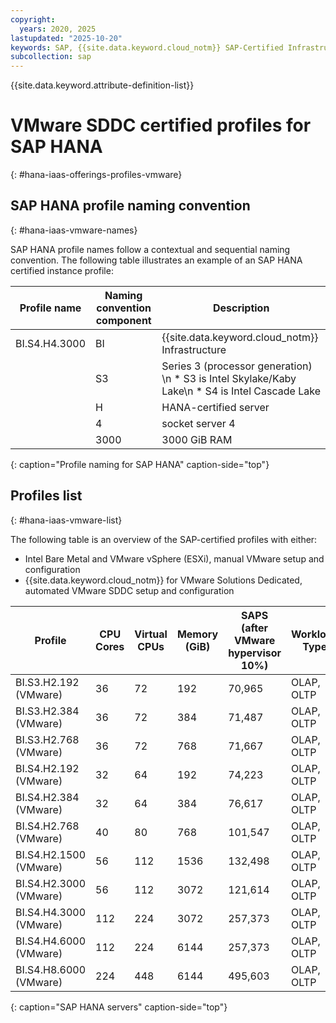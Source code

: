 ```yaml
---
copyright:
  years: 2020, 2025
lastupdated: "2025-10-20"
keywords: SAP, {{site.data.keyword.cloud_notm}} SAP-Certified Infrastructure, {{site.data.keyword.ibm_cloud_sap}}, SAP Workloads
subcollection: sap
---
```


{{site.data.keyword.attribute-definition-list}}


# VMware SDDC certified profiles for SAP HANA
{: #hana-iaas-offerings-profiles-vmware}

## SAP HANA profile naming convention
{: #hana-iaas-vmware-names}

SAP HANA profile names follow a contextual and sequential naming convention. The following table illustrates an example of an SAP HANA certified instance profile:

| Profile name  | Naming convention component | Description                                                                                      |
|---------------|-----------------------------|--------------------------------------------------------------------------------------------------|
| BI.S4.H4.3000 | BI                          | {{site.data.keyword.cloud_notm}} Infrastructure                                                  |
|               | S3                          | Series 3 (processor generation)  \n * S3 is Intel Skylake/Kaby Lake\n * S4 is Intel Cascade Lake |
|               | H                           | HANA-certified server                                                                            |
|               | 4                           | socket server 4                                                                                  |
|               | 3000                        | 3000 GiB RAM                                                                                     |
{: caption="Profile naming for SAP HANA" caption-side="top"}

## Profiles list
{: #hana-iaas-vmware-list}

The following table is an overview of the SAP-certified profiles with either:
- Intel Bare Metal and VMware vSphere (ESXi), manual VMware setup and configuration
- {{site.data.keyword.cloud_notm}} for VMware Solutions Dedicated, automated VMware SDDC setup and configuration


| **Profile**            | **CPU Cores** | **Virtual CPUs** | **Memory (GiB)** | **SAPS (after VMware hypervisor 10%)** | **Workload Type** |
| ---------------------- |---------------| ---------------- | ---------------- | -------------------------------------- | ----------------- |
| BI.S3.H2.192 (VMware)  | 36            | 72               | 192               | 70,965                                | OLAP, OLTP        |
| BI.S3.H2.384 (VMware)  | 36            | 72               | 384               | 71,487                                | OLAP, OLTP        |
| BI.S3.H2.768 (VMware)  | 36            | 72               | 768               | 71,667                                | OLAP, OLTP        |
| BI.S4.H2.192 (VMware)  | 32            | 64               | 192               | 74,223                                | OLAP, OLTP        |
| BI.S4.H2.384 (VMware)  | 32            | 64               | 384               | 76,617                                | OLAP, OLTP        |
| BI.S4.H2.768 (VMware)  | 40            | 80               | 768               | 101,547                               | OLAP, OLTP        |
| BI.S4.H2.1500 (VMware) | 56            | 112              | 1536              | 132,498                               | OLAP, OLTP        |
| BI.S4.H2.3000 (VMware) | 56            | 112              | 3072              | 121,614                               | OLAP, OLTP        |
| BI.S4.H4.3000 (VMware) | 112           | 224              | 3072              | 257,373                               | OLAP, OLTP        |
| BI.S4.H4.6000 (VMware) | 112           | 224              | 6144              | 257,373                               | OLAP, OLTP        |
| BI.S4.H8.6000 (VMware) | 224           | 448              | 6144              | 495,603                               | OLAP, OLTP        |
{: caption="SAP HANA servers" caption-side="top"}
